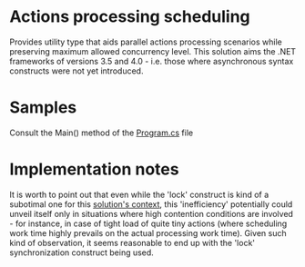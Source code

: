 # Actions processing scheduling
Provides utility type that aids parallel actions processing scenarios while preserving maximum allowed concurrency level. This solution aims the .NET frameworks of versions 3.5 and 4.0 - i.e. those where asynchronous syntax constructs were not yet introduced.

# Samples
Consult the Main() method of the [Program.cs](ActionsProcessingScheduling/Program.cs) file

# Implementation notes
It is worth to point out that even while the 'lock' construct is kind of a subotimal one for this [solution's context](ActionsProcessingScheduling/LimitedConcurrencyActionsScheduler.cs), this 'inefficiency' potentially could unveil itself only in situations where high contention conditions are involved - for instance, in case of tight load of quite tiny actions (where scheduling work time highly prevails on the actual processing work time). Given such kind of observation, it seems reasonable to end up with the 'lock' synchronization construct being used.
